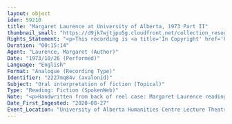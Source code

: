 ```yaml
---
layout: object
iden: 59210
title: "Margaret Laurence at University of Alberta, 1973 Part II"
thumbnail_small: "https://d9jk7wjtjpu5g.cloudfront.net/collection_resource_files/thumbnails/000/134/023/small/SW042_04.jpg?1669701778"
Rights_Statement: "<p>This recording is <a title='In Copyright' href='https://rightsstatements.org/page/InC/1.0/?language=en'>In Copyright</a> and is made available for non-commercial research and educational purposes, with permission from the rights holder(s). The University of Alberta wishes to hear from any copyright owner, or their representative, who believes that this recording has been used without authorization. Please contact <a title='erahelp@ualberta.ca' href='mailto:erahelp@ualberta.ca'>erahelp@ualberta.ca</a>. You may display/perform this material for non-commercial research or teaching purposes. For all other reproduction, performance or distribution uses, please contact the copyright holders</p>"
Duration: "00:15:14"
Agent: "Laurence, Margaret (Author)"
Date: "1973/10/26 (Performed)"
Language: "English"
Format: "Analogue (Recording Type)"
Identifier: "2227mq84v (avalonid)"
Subject: "Oral interpretation of fiction (Topical)"
Type: "Reading: Fiction (SpokenWeb)"
Note: "<p>Handwritten from back of reel case: Margaret Laurence reading and discussion, UofA, 25 Oct. 73; 0-30 S. Scobie introduces; 30-180 M. Laurence reads from The Diviners, from 'Time Present'; 180-end question period; 238-280 on TV adaptation of 'Bird in the House.' Handwritten from note inside reel case: Margaret Laurence, reading and discussion, in L-1 Humanities Centre, Side 1, 3 3/4 ips, cont'd on side 3</p> (general)"
Date_First_Ingested: "2020-08-27"
Event_Location: "University of Alberta Humanities Centre Lecture Theatre 3"
---
```


